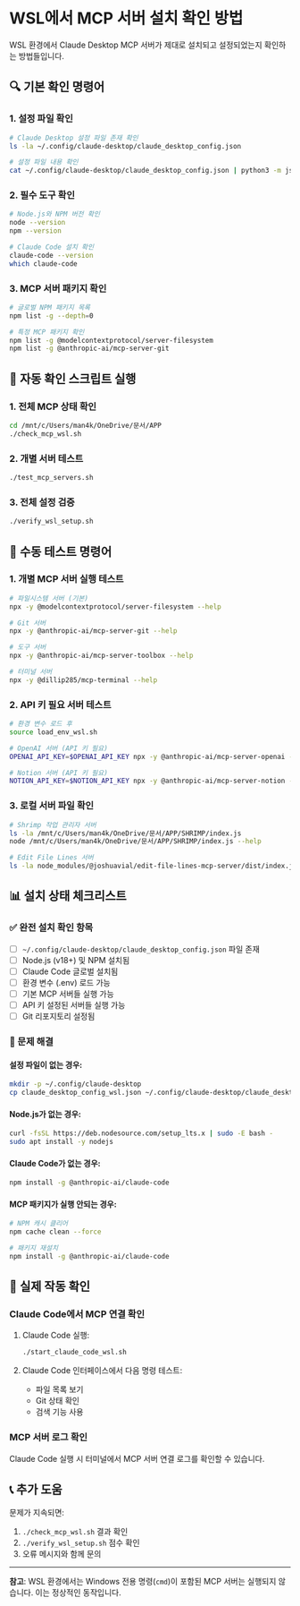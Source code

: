 # WSL에서 MCP 서버 설치 확인 방법

WSL 환경에서 Claude Desktop MCP 서버가 제대로 설치되고 설정되었는지 확인하는 방법들입니다.

## 🔍 기본 확인 명령어

### 1. 설정 파일 확인
```bash
# Claude Desktop 설정 파일 존재 확인
ls -la ~/.config/claude-desktop/claude_desktop_config.json

# 설정 파일 내용 확인
cat ~/.config/claude-desktop/claude_desktop_config.json | python3 -m json.tool
```

### 2. 필수 도구 확인
```bash
# Node.js와 NPM 버전 확인
node --version
npm --version

# Claude Code 설치 확인
claude-code --version
which claude-code
```

### 3. MCP 서버 패키지 확인
```bash
# 글로벌 NPM 패키지 목록
npm list -g --depth=0

# 특정 MCP 패키지 확인
npm list -g @modelcontextprotocol/server-filesystem
npm list -g @anthropic-ai/mcp-server-git
```

## 🧪 자동 확인 스크립트 실행

### 1. 전체 MCP 상태 확인
```bash
cd /mnt/c/Users/man4k/OneDrive/문서/APP
./check_mcp_wsl.sh
```

### 2. 개별 서버 테스트
```bash
./test_mcp_servers.sh
```

### 3. 전체 설정 검증
```bash
./verify_wsl_setup.sh
```

## 🔧 수동 테스트 명령어

### 1. 개별 MCP 서버 실행 테스트
```bash
# 파일시스템 서버 (기본)
npx -y @modelcontextprotocol/server-filesystem --help

# Git 서버
npx -y @anthropic-ai/mcp-server-git --help

# 도구 서버
npx -y @anthropic-ai/mcp-server-toolbox --help

# 터미널 서버
npx -y @dillip285/mcp-terminal --help
```

### 2. API 키 필요 서버 테스트
```bash
# 환경 변수 로드 후
source load_env_wsl.sh

# OpenAI 서버 (API 키 필요)
OPENAI_API_KEY=$OPENAI_API_KEY npx -y @anthropic-ai/mcp-server-openai --help

# Notion 서버 (API 키 필요)
NOTION_API_KEY=$NOTION_API_KEY npx -y @anthropic-ai/mcp-server-notion --help
```

### 3. 로컬 서버 파일 확인
```bash
# Shrimp 작업 관리자 서버
ls -la /mnt/c/Users/man4k/OneDrive/문서/APP/SHRIMP/index.js
node /mnt/c/Users/man4k/OneDrive/문서/APP/SHRIMP/index.js --help

# Edit File Lines 서버
ls -la node_modules/@joshuavial/edit-file-lines-mcp-server/dist/index.js
```

## 📊 설치 상태 체크리스트

### ✅ 완전 설치 확인 항목
- [ ] `~/.config/claude-desktop/claude_desktop_config.json` 파일 존재
- [ ] Node.js (v18+) 및 NPM 설치됨
- [ ] Claude Code 글로벌 설치됨
- [ ] 환경 변수 (.env) 로드 가능
- [ ] 기본 MCP 서버들 실행 가능
- [ ] API 키 설정된 서버들 실행 가능
- [ ] Git 리포지토리 설정됨

### 🚨 문제 해결

#### 설정 파일이 없는 경우:
```bash
mkdir -p ~/.config/claude-desktop
cp claude_desktop_config_wsl.json ~/.config/claude-desktop/claude_desktop_config.json
```

#### Node.js가 없는 경우:
```bash
curl -fsSL https://deb.nodesource.com/setup_lts.x | sudo -E bash -
sudo apt install -y nodejs
```

#### Claude Code가 없는 경우:
```bash
npm install -g @anthropic-ai/claude-code
```

#### MCP 패키지가 실행 안되는 경우:
```bash
# NPM 캐시 클리어
npm cache clean --force

# 패키지 재설치
npm install -g @anthropic-ai/claude-code
```

## 🚀 실제 작동 확인

### Claude Code에서 MCP 연결 확인
1. Claude Code 실행:
   ```bash
   ./start_claude_code_wsl.sh
   ```

2. Claude Code 인터페이스에서 다음 명령 테스트:
   - 파일 목록 보기
   - Git 상태 확인
   - 검색 기능 사용

### MCP 서버 로그 확인
Claude Code 실행 시 터미널에서 MCP 서버 연결 로그를 확인할 수 있습니다.

## 📞 추가 도움

문제가 지속되면:
1. `./check_mcp_wsl.sh` 결과 확인
2. `./verify_wsl_setup.sh` 점수 확인
3. 오류 메시지와 함께 문의

---

**참고**: WSL 환경에서는 Windows 전용 명령(`cmd`)이 포함된 MCP 서버는 실행되지 않습니다. 이는 정상적인 동작입니다.
